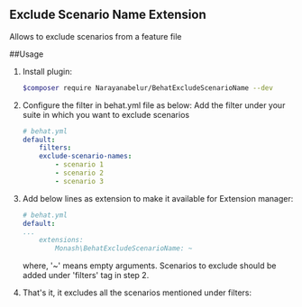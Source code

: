 ## Exclude Scenario Name Extension
Allows to exclude scenarios from a feature file

##Usage
1. Install plugin:

    ```bash
    $composer require Narayanabelur/BehatExcludeScenarioName --dev
    ```  
   
2. Configure the filter in behat.yml file as below:
    Add the filter under your suite in which you want to exclude scenarios

    ```yml
    # behat.yml
    default:    
        filters:
        exclude-scenario-names:
            - scenario 1
            - scenario 2
            - scenario 3
    ```

3. Add below lines as extension to make it available for Extension manager:

    ```yml
    # behat.yml
    default:
    ...
        extensions:
            Monash\BehatExcludeScenarioName: ~
    ``` 
    
    where, '~' means empty arguments. Scenarios to exclude should be added under
   'filters' tag in step 2.
  
4. That's it, it excludes all the scenarios mentioned under filters:

